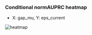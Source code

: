 ### Conditional normAUPRC heatmap

- X: gap_mu, Y: eps_current

![heatmap](/home/elicer/project_0814_2/results/20250818-234602/holdout/conditional_heatmap_gap_mu_vs_eps_current.png)
